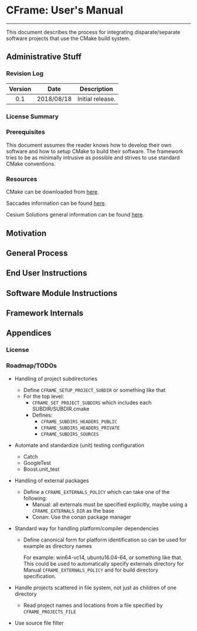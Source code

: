 # CFrame: User's Manual
-----------------------
This document describes the process for integrating disparate/separate software
projects that use the CMake build system.

## Administrative Stuff

### Revision Log
| Version | Date | Description |
| :---: |:---:| --- |
| 0.1 | 2018/08/18 | Initial release. |

### License Summary

### Prerequisites
This document assumes the reader knows how to develop their own software and how to
setup CMake to build their software. The framework tries to be as minimally intrusive
as possible and strives to use standard CMake conventions.

### Resources
CMake can be downloaded from [here](http://www.cmake.org/download).

Saccades information can be found [here](http://www.cesiumsolutions.com/saccades).

Cesium Solutions general information can be found [here](http://www.cesiumsolutions.com).

## Motivation

## General Process

## End User Instructions

## Software Module Instructions

## Framework Internals

## Appendices

### License

### Roadmap/TODOs

* Handling of project subdirectories
  - Define ```CFRAME_SETUP_PROJECT_SUBDIR``` or something like that
  - For the top level:
    - ```CFRAME_SET_PROJECT_SUBDIRS``` which includes each SUBDIR/SUBDIR.cmake
    - Defines:
      - ```CFRAME_SUBDIRS_HEADERS_PUBLIC```
      - ```CFRAME_SUBDIRS_HEADERS_PRIVATE```
      - ```CFRAME_SUBDIRS_SOURCES```

* Automate and standardize (unit) testing configuration
  - Catch
  - GoogleTest
  - Boost.unit_test

* Handling of external packages
  - Define a ```CFRAME_EXTERNALS_POLICY``` which can take one of the following:
    - Manual: all externals must be specified explicitly, maybe using
      a ```CFRAME_EXTERNALS_DIR``` as the base
    - Conan: Use the conan package manager

* Standard way for handling platform/compiler dependencies
  - Define canonical form for platform identification so can be used for
    example as directory names

    For example: win64-vc14, ubuntu16.04-64, or something like that. This could
    be used to automatically specify externals directory for Manual
    ```CFRAME_EXTERNALS_POLICY``` and for build directory specification.

* Handle projects scattered in file system, not just as children of one directory
  - Read project names and locations from a file specified by
    ```CFRAME_PROJECTS_FILE```

* Use source file filter
